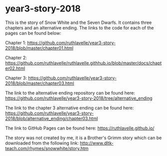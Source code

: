 # year3-story-2018
This is the story of Snow White and the Seven Dwarfs. It contains three chapters
and an alternative ending. The links to the code for each of the pages can be found below:

Chapter 1: https://github.com/ruthlavelle/year3-story-2018/blob/master/chapter01.html

Chapter 2: https://github.com/ruthlavelle/ruthlavelle.githhub.io/blob/master/docs/chapter02.html

Chapter 3: https://github.com/ruthlavelle/year3-story-2018/blob/master/chapter03.html

The link to the alternative ending repository can be found here: https://github.com/ruthlavelle/year3-story-2018/tree/alternative_ending

The link to the chapter 3 alternative ending can be found here: https://github.com/ruthlavelle/year3-story-2018/blob/alternative_ending/chapter03.html

The link to GitHub Pages can be found here: https://ruthlavelle.github.io/

The story was not created by me, it is a Brother's Grimm story which can be downloaded from the following link: http://www.dltk-teach.com/rhymes/snowwhite/story.htm

